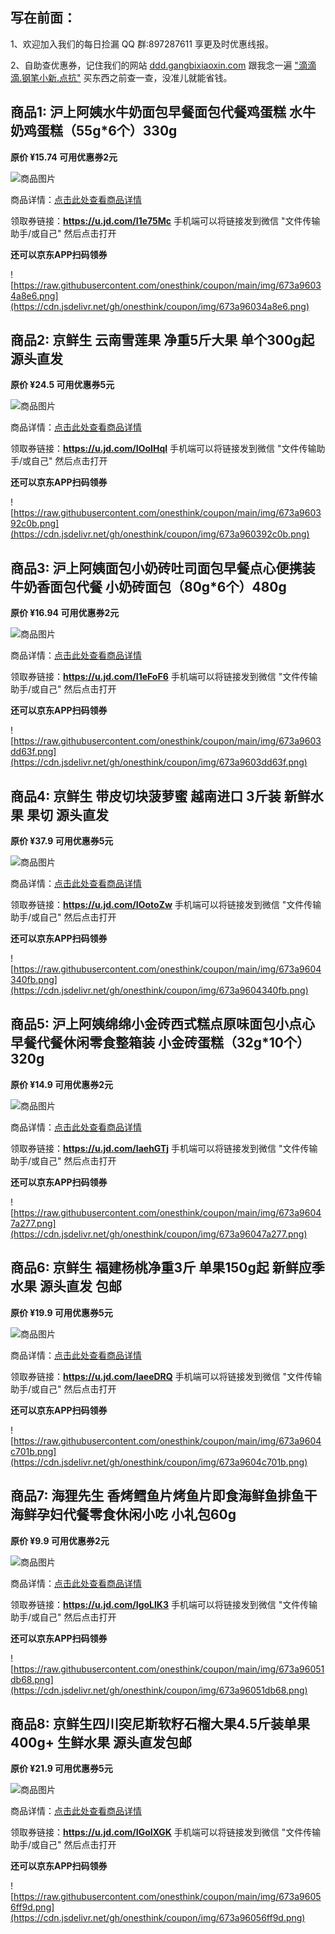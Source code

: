## 写在前面：

1、欢迎加入我们的每日捡漏 QQ 群:897287611 享更及时优惠线报。

2、自助查优惠券，记住我们的网站 [ddd.gangbixiaoxin.com](https://ddd.gangbixiaoxin.com) 跟我念一遍 ["滴滴滴.钢笔小新.点抗"](https://ddd.gangbixiaoxin.com) 买东西之前查一查，没准儿就能省钱。

## 商品1: 沪上阿姨水牛奶面包早餐面包代餐鸡蛋糕 水牛奶鸡蛋糕（55g*6个）330g

**原价 ¥15.74 可用优惠券2元**

![商品图片](http://img14.360buyimg.com/n1/jfs/t1/206442/5/50278/83242/673a3064F6539ecc2/76177654efb9c635.jpg)

商品详情：[点击此处查看商品详情](https://union-click.jd.com/jdc?e=1003156031&amp;p=JF8BAa0JK1olXwIGUFZcCk0UB18IGlodWwcBXVhUD00UCl9MRANLAjZbERscSkAJHTRQRA1CCVkdDwtCWhVLHTdNTwcKBENeCVAfUg8bSDlfYAFyX1xgVhgUDAl0C2hpHAZRLVxDOlwCVA9BcRBOUjgdHG0LETklalxXDxtxaz5sPn1GIFwLbDJkfC58GQ1NOWUDEioVVTh1Aj1OeD5lDmFbIBc9ekp1YSZgWyxnB2ZgHTYbfBROcxhRTgxhJFRhIC0mSz1uZwxzfSdrCllQMDsqAUljZhdQbDhyAnFrKA0qayBUdwt8D1lgbQ5VHA0ceytPYDVMbRxlWk5gVwk4disbD18JK1gUXQELUllbAU4nM28IKxp7XQICV19VAEknAl8IHVkVVA4BUl1YC0IQM28AHGvC8L7X3u-IgPLDneffovzA1LrWytZtOHsUM28JGlkVWQEDVl5tOEsUM2w4RTUUDgAAVFtaDiVLATNaHQdIW2gBV1ldCEsSBF8KGloXXzYyZBULXzBNZG1SeVlTFAJAN1ZaaUxKRx9SWjUXAlpGAiwiTgJ0Cy5jEh5yJWQyVG4)

领取券链接：**https://u.jd.com/I1e75Mc** 手机端可以将链接发到微信 "文件传输助手/或自己" 然后点击打开

**还可以京东APP扫码领券**

![https://raw.githubusercontent.com/onesthink/coupon/main/img/673a96034a8e6.png](https://cdn.jsdelivr.net/gh/onesthink/coupon/img/673a96034a8e6.png)

## 商品2: 京鲜生 云南雪莲果 净重5斤大果 单个300g起 源头直发

**原价 ¥24.5 可用优惠券5元**

![商品图片](http://img14.360buyimg.com/n1/jfs/t1/36942/5/23357/89426/66bdbd2dF791026f4/3d3dbb6dad6005ae.jpg)

商品详情：[点击此处查看商品详情](https://union-click.jd.com/jdc?e=1003156031&amp;p=JF8BAZ4JK1olXDYCVV9dCE4WBWYBEl8lGVlaCgFtUQ5SQi0DBUVOBVlUAwoCFxBCHD1WR0VNGFJeSwcYVBYZQTVMFyVKGXpJBwY2bz0eSDBOTzhvIHNQFioDeCUVYApuRDtBI34HECAdAQhfSjQfW1dhJHZnIz0-SD9-UTxxaFtWJXNmBzwEbEljYWZveQJxGXJJLyk_CTtcdycAaz9mIQRiHFYrahJeRBsKZzxuPmVDI1wlbD9OYDB-byxICH9DFTo4XSB1YCkJYyJhP39hVBwqcRF-dwxzTGtQBHprJDVdUSsXcRRrUh1NQ2BGFwYLBEcnAl8LGlsSVAAFUldYOHsXA19edVsUXAcHU1deD04nAl8IHVkVVA4BUl1ZD0kWM28AHGvC8L7X3u-IgPLDneffovzA1LrWytZtOHsUM28JGlkVWQEDVl5tOEsUM2w4RTUUDgNQA14JACVLATNaHQRJX2gBVl9VAU8TC18KGloXXzYyZCACTDdcUDdjfC0cFllEAD0ndT5FQRtWazUXPmNkCz4JdjMSRxFIEhhdFF0yVG4)

领取券链接：**https://u.jd.com/IOoIHql** 手机端可以将链接发到微信 "文件传输助手/或自己" 然后点击打开

**还可以京东APP扫码领券**

![https://raw.githubusercontent.com/onesthink/coupon/main/img/673a960392c0b.png](https://cdn.jsdelivr.net/gh/onesthink/coupon/img/673a960392c0b.png)

## 商品3: 沪上阿姨面包小奶砖吐司面包早餐点心便携装牛奶香面包代餐 小奶砖面包（80g*6个）480g

**原价 ¥16.94 可用优惠券2元**

![商品图片](http://img14.360buyimg.com/n1/jfs/t1/119826/24/50981/92709/673a3063F8e36c949/bda326b1c70e270c.jpg)

商品详情：[点击此处查看商品详情](https://union-click.jd.com/jdc?e=1003156031&amp;p=JF8BAa0JK1olXwIDUlhaDEkUBV8IGlodWwcCXFlYAE0fA19MRANLAjZbERscSkAJHTRQRA1CCVkdDwtCWhVLHTdNTwcKBENeCVAfUg8bdgtWYh1WBFMKUBc8VjdkVCthXhgVX1xWOlwud0pzdwoOEl1RK35qAywcQVxXDxtxaz5sPn1GICcHbz9kSi5-Yi9NOWUDEioVVTh1Aj1OeD5lDmFbIBc9ekp1YSZgWyxnB2ZgHTYbfBROcxhRTgxhJFRhIC0mSz1uZwxzfSdrCllQMDsqAUljZhdQbDhyAnFrKA0qayBUdwt8D1lgbU50CSQaASteZhl-ZTlCJANQPBk8Uh0bD18JK1gUXQELUllbAU4nM28IKxp7XQICV19VAEknAl8IHVkVVA4BUl1aDkMeM28AHGvC8L7X3u-IgPLDneffovzA1LrWytZtOHsUM28JGlkVWQEDVl5tOEsUM2w4RTUUDgEHBF9bWyVLATNaHQVOW2gBV1lUAUwfBV8KGloXXzYyZCs5VjJRQDZdE19cPFh-JwkZYQ5UA21STzUXLnkDMCo4DkIRRxlwcwxnHE8yVG4)

领取券链接：**https://u.jd.com/I1eFoF6** 手机端可以将链接发到微信 "文件传输助手/或自己" 然后点击打开

**还可以京东APP扫码领券**

![https://raw.githubusercontent.com/onesthink/coupon/main/img/673a9603dd63f.png](https://cdn.jsdelivr.net/gh/onesthink/coupon/img/673a9603dd63f.png)

## 商品4: 京鲜生 带皮切块菠萝蜜 越南进口 3斤装 新鲜水果 果切 源头直发

**原价 ¥37.9 可用优惠券5元**

![商品图片](http://img14.360buyimg.com/n1/jfs/t1/240115/32/16231/134261/66b30952F8886a3a0/9ba4781e1e8fc19f.jpg)

商品详情：[点击此处查看商品详情](https://union-click.jd.com/jdc?e=1003156031&amp;p=JF8BAZ4JK1olXDYCVV9dCk8TAGsJHl4lGVlaCgFtUQ5SQi0DBUVOBVlUAwoCFxBCHD1WR0VNGFJeSwcYVBYZQTVMFz4XDQVbJywWSQN0URkIQRkQH0ZjKyMfXyUVAw8PGRNsD05RAAIHDjRrQS8fW1dhJHZnIz02Szxuewl_aCxVJXNmNjwEcEl0YWZheQF1GWZ3LDw_QQ1cdycBeD9mOQRhHFcNahFoQAxxez9uPmVcI1wHaz90aC5_byxICH9DFzgoSTVgSj1NYyJhP3JLJxoqCj91dzZBTGteNG5dIwoncilBdRVfSAdBJmVeVB4tBEcnAl8LGlsSVAAFUldYOHsXA19edVsUXAcHU1deD04nAl8IHVkVVA4BUl1bAEIfM28AHGvC8L7X3u-IgPLDneffovzA1LrWytZtOHsUM28JGlkVWQEDVl5tOEsUM2w4RTUUDg8FAF0KDiVLATNaHRpDWWgBV1paCk0XC18KGloXXzYyZDtfWEhOcB1DWhN2D3ACDhxYSgt2fBJKTDUXXWYFVhYkWgNEVzNSHSRpH0YyVG4)

领取券链接：**https://u.jd.com/IOotoZw** 手机端可以将链接发到微信 "文件传输助手/或自己" 然后点击打开

**还可以京东APP扫码领券**

![https://raw.githubusercontent.com/onesthink/coupon/main/img/673a9604340fb.png](https://cdn.jsdelivr.net/gh/onesthink/coupon/img/673a9604340fb.png)

## 商品5: 沪上阿姨绵绵小金砖西式糕点原味面包小点心早餐代餐休闲零食整箱装 小金砖蛋糕（32g*10个）320g

**原价 ¥14.9 可用优惠券2元**

![商品图片](http://img14.360buyimg.com/n1/jfs/t1/241168/11/24436/81838/673a3064F23d422ee/6932196b5329df74.jpg)

商品详情：[点击此处查看商品详情](https://union-click.jd.com/jdc?e=1003156031&amp;p=JF8BAa0JK1olXwIGUVdfAEsVB18IGlsUWQUCXVpVDEsUC19MRANLAjZbERscSkAJHTRQRA1CCVkdDwtCWhVLHTdNTwcKBENeCVAfUg8bejJffA9oLVVWH1glcy9LfhN_GwVhHW1iOlw0egNKYztSZxwSCFYCNzhbYFxXDxtxazliLnVAICcLbjJ0cCh8GQFNOWUDEioVVTh1Aj1OeD5lDmFbIBc9ekp1YSZgWyxnB2ZgHTYbfBROcxhRTgxhJFRhIC0mSz1uZwxzfSdrCllQMDsqAUljZhdQbDhyAnFrKA0qayBUdwt8D1lgbX5cNBheYB1fYCgSXx9xCVNxIxw9fTsbD18JK1gUXQELUllbAU4nM28IKxp7XQICV19VAEknAl8IHVkVVA4BUl1VAEkXM28AHGvC8L7X3u-IgPLDneffovzA1LrWytZtOHsUM28JGlkVWQEDVl5tOEsUM2w4RTUUDgAKVwsICiVLATNaHRtcBmgBVl1eCkgfAl8KGloXXzYyZCcAXyxDfh9bTxATJX1mCCMhf0tJdy9jezUXNHRKCT4JUjdQBDpYGzhzW24yVG4)

领取券链接：**https://u.jd.com/IaehGTj** 手机端可以将链接发到微信 "文件传输助手/或自己" 然后点击打开

**还可以京东APP扫码领券**

![https://raw.githubusercontent.com/onesthink/coupon/main/img/673a96047a277.png](https://cdn.jsdelivr.net/gh/onesthink/coupon/img/673a96047a277.png)

## 商品6: 京鲜生 福建杨桃净重3斤 单果150g起 新鲜应季水果 源头直发 包邮

**原价 ¥19.9 可用优惠券5元**

![商品图片](http://img14.360buyimg.com/n1/jfs/t1/94928/14/36126/89822/6528f3adF50918277/cc8bc25cbaf3bdee.jpg)

商品详情：[点击此处查看商品详情](https://union-click.jd.com/jdc?e=1003156031&amp;p=JF8BAbIJK1olXwMEUF9bAEkVAl8IGloUWwcLXF9eCUInRzBQRQQlBENHFRxWFlVMWzBeTA9KQl1XSwwDVFVPRjtUBAJQAVsMFgQZBB9-ZT9VaFtNKFxXFC4LXCNOBjpxYwtJFGgAFQ41YQ1KdidIflpNWG9_FT1KSEdjeh9tbChuGXBrDjsqUSxLexpsSDlMOQR2Nlc6ahJzRxtDYCx3XHZJIBZVeC9kf21oU1NjP19LEypfdCxsYAxJbFltOXJbNwErfDxKVhZJWj9wCG1gNxhccDJjYRZrGxliJFxrID0mX3tfRgYJBQdSLWNVNjYLazRuajZrXgRlUQoyVW5eCUsQCmkPHVIQbTYCVG4fZpKlk7eLtoyHwtOJworwiZ29hru2u2sUbQYEVl5UAEgRAWoOGVolXQ4FZInwsJ6dsrqAoo-L1dG784vUtJ-Ji184K1glXQcDVl5ZD0oVA184G1glXjZcOl8OD04eA2wNdQcXAVQEEAFUZkgUBW0KElgVbQQDVVxfOHsnVwZuSwZmXV53DgsdeB1DazYNTiJtDVpLOlwcWCN-RTJ9UxtwXF4HPSMca3sXMw)

领取券链接：**https://u.jd.com/IaeeDRQ** 手机端可以将链接发到微信 "文件传输助手/或自己" 然后点击打开

**还可以京东APP扫码领券**

![https://raw.githubusercontent.com/onesthink/coupon/main/img/673a9604c701b.png](https://cdn.jsdelivr.net/gh/onesthink/coupon/img/673a9604c701b.png)

## 商品7: 海狸先生 香烤鳕鱼片烤鱼片即食海鲜鱼排鱼干海鲜孕妇代餐零食休闲小吃 小礼包60g

**原价 ¥9.9 可用优惠券2元**

![商品图片](http://img14.360buyimg.com/n1/jfs/t1/224900/15/16024/249517/662a50d5F819e03e5/6a376e216110bb57.jpg)

商品详情：[点击此处查看商品详情](https://union-click.jd.com/jdc?e=1003156031&amp;p=JF8BAdsJK1olXwIGV1lVDkkRBV8IGlsVVAMDVVlYDEofCl9MRANLAjZbERscSkAJHTRQRA1CCVkdDwtCWhVLHTdNTwcKBENeCVAfUg8bWC9jHyNUAgALMjU9Ywp1VRgMRQ9CVQIDOlxZC09XVS4LSzBrIXAHMz47AFxXDxtxazliPgZCIDctbz9kcCt-Yg1NOWV6Eig_VT11Sg9OeBBmKmFYIBcrakpxYW5aWzhnB2FgVQwbfyJnZBZ7ZAxhJFRlIz0UVzx-VT9zfCcTOE5hIjkCViNFZRBxbz9qGWVwKDcqazBVdG1ecjtxPkV0Jj47fCh_BA8KaC1hBAZFNywmfitPYCh8YgFFKl9xFSokeC1sY3sKbk8XKDYGMBtUUC1jBQ8AWwNmXHFyESMaCwxnD2M4GmsWXAYFXVhaDkISM18IG2tUMwYDV11fAUMQM244G10XXQ8KV1hfD0kSAl8IE1wliqu6gdTs3cOu1_GAzOKyiI--gMDVOHsnAF8IGloXXQIFVVxdOHsXAF8LKwV7XFUKVFxZAEl5X21USV1SGk5sV1xdDUIVA2o4GVoUXwQyZG4GSCATey5XHVJzNmZpFTwLf09JVzgAH1p7XwIBUB4LSUhHaBF0bV5yPWAKZF5t)

领取券链接：**https://u.jd.com/IgoLlK3** 手机端可以将链接发到微信 "文件传输助手/或自己" 然后点击打开

**还可以京东APP扫码领券**

![https://raw.githubusercontent.com/onesthink/coupon/main/img/673a96051db68.png](https://cdn.jsdelivr.net/gh/onesthink/coupon/img/673a96051db68.png)

## 商品8: 京鲜生四川突尼斯软籽石榴大果4.5斤装单果400g+ 生鲜水果 源头直发包邮

**原价 ¥21.9 可用优惠券5元**

![商品图片](http://img14.360buyimg.com/n1/jfs/t1/103523/36/49405/103695/66deaafaFfa164ced/4580bbfa159c5882.jpg)

商品详情：[点击此处查看商品详情](https://union-click.jd.com/jdc?e=1003156031&amp;p=JF8BAZ4JK1olXDYCVV9dCkgXAG0BGFglGVlaCgFtUQ5SQi0DBUVOBVlUAwoCFxBCHD1WR0VNGFJeSwcYVBYZQTVMFzhFB1tfKQ0fVTloXzpeUDByBntaJjsDdiUVfQ5ySy9iNWd1Ayc8DT58azkfW1dhJHZnIz02Sj9uew9xaA5XJXNmBzwEbEljYWZveQJxGXJJLyk_CTtcdycAaz9mIQRiHFYrahJeRBsKZzxuPmVDI1wlbD9OYDB-byxICH9DFTo4XSB1YCkJYyJhP39hVBwqcRF-dwxzTGtGAW12VyYVSi4eZXFSSS5NK3xpKyAbBEcnAl8LGlsSVAAFUldYOHsXA19edVsUXAcHU1deD04nAl8IHVkVVA4BUlxbDE4SM28AHGvC8L7X3u-IgPLDneffovzA1LrWytZtOHsUM28JGlkVWQEDVl5tOEsUM2w4RTUUDg4CV18PDyVLATNaHR1XFmgBVl5UDUkXAF8KGloXXzYyZD0NUhZKfjxKRilqAVNUHzU6UzZPcQpWZTUXI2d4BCoqYCpgVBZpHi5-NVAyVG4)

领取券链接：**https://u.jd.com/IGoIXGK** 手机端可以将链接发到微信 "文件传输助手/或自己" 然后点击打开

**还可以京东APP扫码领券**

![https://raw.githubusercontent.com/onesthink/coupon/main/img/673a96056ff9d.png](https://cdn.jsdelivr.net/gh/onesthink/coupon/img/673a96056ff9d.png)

